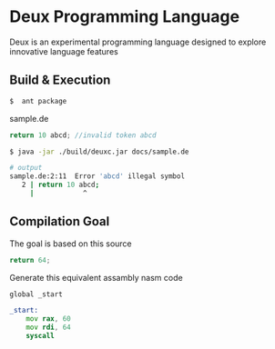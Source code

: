 # Deux Programming Language

Deux is an experimental programming language designed to explore innovative language features

## Build & Execution

```sh
$  ant package
```

sample.de
```js
return 10 abcd; //invalid token abcd 
```

```sh
$ java -jar ./build/deuxc.jar docs/sample.de

# output
sample.de:2:11  Error 'abcd' illegal symbol
   2 | return 10 abcd;                         
     |            ^ 
```

## Compilation Goal

The goal is based on this source
```js
return 64;
```

Generate this equivalent assambly nasm code
```asm
global _start

_start:
    mov rax, 60
    mov rdi, 64
    syscall
```